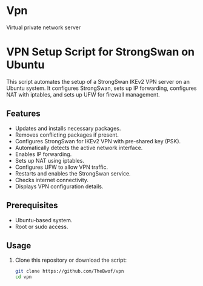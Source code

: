 # Vpn
Virtual private network server
# VPN Setup Script for StrongSwan on Ubuntu

This script automates the setup of a StrongSwan IKEv2 VPN server on an Ubuntu system. It configures StrongSwan, sets up IP forwarding, configures NAT with iptables, and sets up UFW for firewall management.

## Features

- Updates and installs necessary packages.
- Removes conflicting packages if present.
- Configures StrongSwan for IKEv2 VPN with pre-shared key (PSK).
- Automatically detects the active network interface.
- Enables IP forwarding.
- Sets up NAT using iptables.
- Configures UFW to allow VPN traffic.
- Restarts and enables the StrongSwan service.
- Checks internet connectivity.
- Displays VPN configuration details.

## Prerequisites

- Ubuntu-based system.
- Root or sudo access.

## Usage

1. Clone this repository or download the script:

   ```bash
   git clone https://github.com/TheBwof/vpn
   cd vpn
